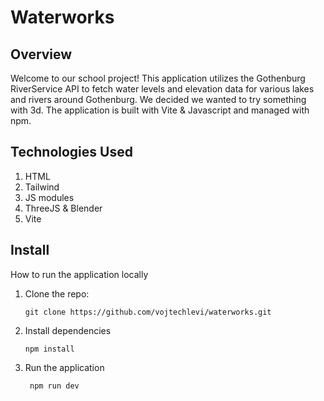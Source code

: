 # Waterworks

## Overview

Welcome to our school project! This application utilizes the Gothenburg RiverService API to fetch water levels and elevation data for various lakes and rivers around Gothenburg.
We decided we wanted to try something with 3d. The application is built with Vite & Javascript and managed with npm.

## Technologies Used

1. HTML
2. Tailwind
3. JS modules
4. ThreeJS & Blender
5. Vite

## Install

How to run the application locally

1. Clone the repo:

   ```
   git clone https://github.com/vojtechlevi/waterworks.git
   ```

2. Install dependencies

   ```
   npm install
   ```

3. Run the application

   ```
    npm run dev
   ```
